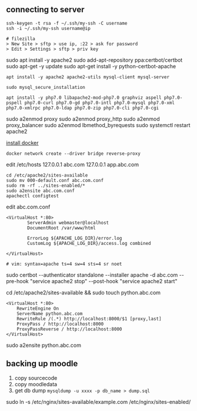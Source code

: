 ## connecting to server

```
ssh-keygen -t rsa -f ~/.ssh/my-ssh -C username
ssh -i ~/.ssh/my-ssh username@ip

# filezilla
> New Site > sftp > use ip, :22 > ask for password
> Edit > Settings > sftp > priv key
```

sudo apt install -y apache2
sudo add-apt-repository ppa:certbot/certbot
sudo apt-get -y update
sudo apt-get install -y python-certbot-apache

```
apt install -y apache2 apache2-utils mysql-client mysql-server

sudo mysql_secure_installation

apt install -y php7.0 libapache2-mod-php7.0 graphviz aspell php7.0-pspell php7.0-curl php7.0-gd php7.0-intl php7.0-mysql php7.0-xml php7.0-xmlrpc php7.0-ldap php7.0-zip php7.0-cli php7.0-cgi
```

sudo a2enmod proxy
sudo a2enmod proxy_http
sudo a2enmod proxy_balancer
sudo a2enmod lbmethod_byrequests
sudo systemctl restart apache2

[install docker](https://docs.docker.com/engine/installation/linux/docker-ce/ubuntu/#install-using-the-repository)

```
docker network create --driver bridge reverse-proxy
```

edit /etc/hosts
127.0.0.1 abc.com
127.0.0.1 app.abc.com

```
cd /etc/apache2/sites-available
sudo mv 000-default.conf abc.com.conf
sudo rm -rf ../sites-enabled/*
sudo a2ensite abc.com.conf
apachectl configtest
```

edit abc.com.conf

```
<VirtualHost *:80>
        ServerAdmin webmaster@localhost
        DocumentRoot /var/www/html

        ErrorLog ${APACHE_LOG_DIR}/error.log
        CustomLog ${APACHE_LOG_DIR}/access.log combined

</VirtualHost>

# vim: syntax=apache ts=4 sw=4 sts=4 sr noet
```

sudo certbot --authenticator standalone --installer apache -d abc.com --pre-hook "service apache2 stop" --post-hook "service apache2 start"

cd /etc/apache2/sites-available && sudo touch python.abc.com

```
<VirtualHost *:80>
	RewriteEngine On
	ServerName python.abc.com
	RewriteRule /(.*) http://localhost:8000/$1 [proxy,last]
	ProxyPass / http://localhost:8000
	ProxyPassReverse / http://localhost:8000
</VirtualHost>
```

sudo a2ensite python.abc.com

## backing up moodle

1. copy sourcecode
2. copy moodledata
3. get db dump `mysqldump -u xxxx -p db_name > dump.sql`

sudo ln -s /etc/nginx/sites-available/example.com /etc/nginx/sites-enabled/
